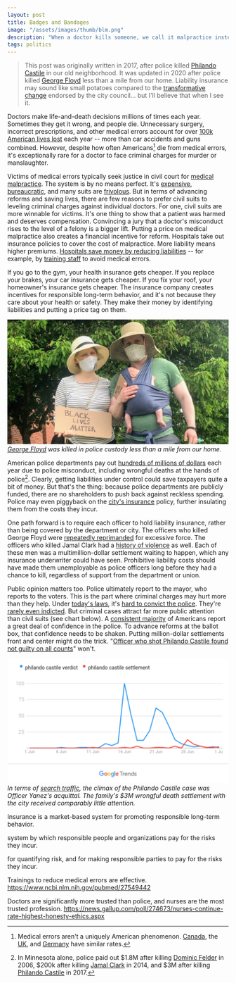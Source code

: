 ```yaml
---
layout: post
title: Badges and Bandages
image: "/assets/images/thumb/blm.png"
description: "When a doctor kills someone, we call it malpractice instead of murder. Might a similar system work for policing?"
tags: politics
---
```


> This post was originally written in 2017, after police killed [Philando Castile](https://en.wikipedia.org/wiki/Shooting_of_Philando_Castile) in our old neighborhood. It was updated in 2020 after police killed [George Floyd](https://en.wikipedia.org/wiki/Death_of_George_Floyd) less than a mile from our home. Liability insurance may sound like small potatoes compared to the [transformative change](https://www.theguardian.com/us-news/2020/jun/08/minneapolis-city-council-police-department-dismantle) endorsed by the city council... but I'll believe that when I see it.

Doctors make life-and-death decisions millions of times each year. Sometimes they get it wrong, and people die. Unnecessary surgery, incorrect prescriptions, and other medical errors account for over [100k American lives lost](http://www.npr.org/sections/health-shots/2013/09/20/224507654/how-many-die-from-medical-mistakes-in-u-s-hospitals) each year -- more than car accidents and guns combined. However, despite how often Americans[^1] die from medical errors, it's exceptionally rare for a doctor to face criminal charges for murder or manslaughter.

[^1]: Medical errors aren't a uniquely American phenomenon. [Canada](http://globalnews.ca/news/3026275/1-in-18-canadian-hospital-patients-experience-harm-from-preventable-errors-study/), the [UK](https://www.theguardian.com/society/2015/jul/14/avoidable-deaths-nhs-hospitals-study), and [Germany](http://www.upi.com/17000-die-in-Germany-from-medical-errors/52721267847072/) have similar rates.

Victims of medical errors typically seek justice in civil court for [medical malpractice](https://en.wikipedia.org/wiki/Medical_malpractice_in_the_United_States). The system is by no means perfect. It's [expensive](http://doctorly.org/cost-vs-reward-of-opening-a-medical-private-practice/), [bureaucratic](http://www.nejm.org/doi/full/10.1056/NEJMsa054479), and many suits are [frivolous](https://www.irmi.com/articles/expert-commentary/medical-malpractice-the-high-cost-of-meritless-claims). But in terms of advancing reforms and saving lives, there are few reasons to prefer civil suits to leveling criminal charges against individual doctors. For one, civil suits are more winnable for victims. It's one thing to show that a patient was harmed and deserves compensation. Convincing a jury that a doctor's misconduct rises to the level of a felony is a bigger lift. Putting a price on medical malpractice also creates a financial incentive for reform. Hospitals take out insurance policies to cover the cost of malpractice. More liability means higher premiums. [Hospitals save money by reducing liabilities](http://m.hartfordbusiness.com/article/20140428/PRINTEDITION/304249935/hospitals-battle-medical-malpractice-costs) -- for example, by [training staff](http://www.philly.com/philly/business/20151122_Medmal_head_here_in_two_lines_of_36_pt.html) to avoid medical errors.

If you go to the gym, your health insurance gets cheaper. If you replace your brakes, your car insurance gets cheaper. If you fix your roof, your homeowner's insurance gets cheaper. The insurance company creates incentives for responsible long-term behavior, and it's not because they care about your health or safety. They make their money by identifying liabilities and putting a price tag on them.

![Noodle's first protest](/assets/images/blm-16x9.png)
*[George Floyd](https://en.wikipedia.org/wiki/Death_of_George_Floyd) was killed in police custody less than a mile from our home.*

American police departments pay out [hundreds of millions of dollars](https://www.wsj.com/articles/cost-of-police-misconduct-cases-soars-in-big-u-s-cities-1437013834) each year due to police misconduct, including wrongful deaths at the hands of police[^2]. Clearly, getting liabilities under control could save taxpayers quite a bit of money. But that's the thing: because police departments are publicly funded, there are no shareholders to push back against reckless spending. Police may even piggyback on the [city's insurance](http://www.savmn.com/DocumentCenter/View/568/6-26-17--Joint-Statement-City-of-St-Anthony-and-Valerie-Castile-as-Trustee-for-Philando-Castile) policy, further insulating them from the costs they incur.

[^2]: In Minnesota alone, police paid out $1.8M after killing [Dominic Felder](https://www.mprnews.org/story/2010/10/25/excessive-force-verdict) in 2006, $200k after killing [Jamal Clark](https://www.mprnews.org/story/2019/08/09/attorneys-for-jamar-clark-family-members-confirm-agreement-on-200000-settlement) in 2014, and $3M after killing [Philando Castile](https://en.wikipedia.org/wiki/Shooting_of_Philando_Castile) in 2017.

One path forward is to require each officer to hold liability insurance, rather than being covered by the department or city. The officers who killed George Floyd were [repeatedly reprimanded](https://www.mprnews.org/story/2015/11/19/the-officers-in-the-jamar-clark-shooting) for excessive force. The officers who killed Jamal Clark had a [history of violence](https://www.mprnews.org/story/2015/11/19/the-officers-in-the-jamar-clark-shooting) as well. Each of these men was a multimillion-dollar settlement waiting to happen, which any insurance underwriter could have seen. Prohibitive liability costs should have made them unemployable as police officers long before they had a chance to kill, regardless of support from the department or union.

Public opinion matters too. Police ultimately report to the mayor, who reports to the voters. This is the part where criminal charges may hurt more than they help. Under [today's laws](https://en.wikipedia.org/wiki/Qualified_immunity), it's [hard to convict the police](https://www.politico.com/news/2020/06/01/minnesota-attorney-general-hard-to-convict-police-293920). They're [rarely even indicted](https://fivethirtyeight.com/datalab/ferguson-michael-brown-indictment-darren-wilson/). But criminal cases attract far more public attention than civil suits (see chart below). A [consistent majority](http://www.gallup.com/poll/213869/confidence-police-back-historical-average.aspx) of Americans report a great deal of confidence in the police. To advance reforms at the ballot box, that confidence needs to be shaken. Putting million-dollar settlements front and center might do the trick. "[Officer who shot Philando Castile found not guilty on all counts](http://www.cnn.com/2017/06/16/us/philando-castile-trial-verdict/index.html)" won't.

<!-- this wording still isn't quite right. would like to note that this is the *climactic* headline. the one thing that everyone reads.  -->

![In terms of search traffic, the climax of the Philando Castile case was Officer Yanez's acquittal, not the $3M wrongful death settlement.](/assets/images/malpractice-castile-trends-16x9.png)
*In terms of [search traffic](https://g.co/trends/9eJeo), the climax of the Philando Castile case was Officer Yanez's acquittal. The family's $3M wrongful death settlement with the city received comparably little attention.*

Insurance is a market-based system for promoting responsible long-term behavior.



system by which responsible people and organizations pay for the risks they incur.





for quantifying risk, and for making responsible parties to pay for the risks they incur.



Trainings to reduce medical errors are effective.
https://www.ncbi.nlm.nih.gov/pubmed/27549442


Doctors are significantly more trusted than police, and nurses are the most trusted profession.
https://news.gallup.com/poll/274673/nurses-continue-rate-highest-honesty-ethics.aspx

<!--

To summarize:

- Insurance forces risk to be quantized, measured, tracked.
- Insurnace gives a direct monetary consequence to police.
- And we already have a system in place that works like this that has high consumer confidence: Doctors.

//-->
